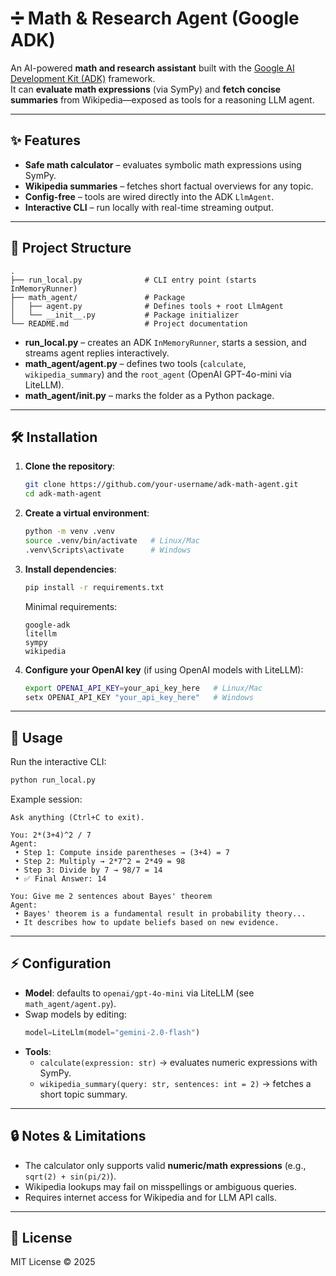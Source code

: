 # ➗ Math & Research Agent (Google ADK)

An AI-powered **math and research assistant** built with the [Google AI Development Kit (ADK)](https://ai.google.dev/) framework.  
It can **evaluate math expressions** (via SymPy) and **fetch concise summaries** from Wikipedia—exposed as tools for a reasoning LLM agent.

---

## ✨ Features

- **Safe math calculator** – evaluates symbolic math expressions using SymPy.  
- **Wikipedia summaries** – fetches short factual overviews for any topic.  
- **Config-free** – tools are wired directly into the ADK `LlmAgent`.  
- **Interactive CLI** – run locally with real-time streaming output.  

---

## 📂 Project Structure

```
.
├── run_local.py              # CLI entry point (starts InMemoryRunner)
├── math_agent/               # Package
│   ├── agent.py              # Defines tools + root LlmAgent
│   └── __init__.py           # Package initializer
└── README.md                 # Project documentation
```

- **run_local.py** – creates an ADK `InMemoryRunner`, starts a session, and streams agent replies interactively.  
- **math_agent/agent.py** – defines two tools (`calculate`, `wikipedia_summary`) and the `root_agent` (OpenAI GPT-4o-mini via LiteLLM).  
- **math_agent/__init__.py** – marks the folder as a Python package.  

---

## 🛠️ Installation

1. **Clone the repository**:
   ```bash
   git clone https://github.com/your-username/adk-math-agent.git
   cd adk-math-agent
   ```

2. **Create a virtual environment**:
   ```bash
   python -m venv .venv
   source .venv/bin/activate   # Linux/Mac
   .venv\Scripts\activate      # Windows
   ```

3. **Install dependencies**:
   ```bash
   pip install -r requirements.txt
   ```

   Minimal requirements:
   ```
   google-adk
   litellm
   sympy
   wikipedia
   ```

4. **Configure your OpenAI key** (if using OpenAI models with LiteLLM):
   ```bash
   export OPENAI_API_KEY=your_api_key_here   # Linux/Mac
   setx OPENAI_API_KEY "your_api_key_here"   # Windows
   ```

---

## 🚀 Usage

Run the interactive CLI:

```bash
python run_local.py
```

Example session:

```
Ask anything (Ctrl+C to exit).

You: 2*(3+4)^2 / 7
Agent:
 • Step 1: Compute inside parentheses → (3+4) = 7
 • Step 2: Multiply → 2*7^2 = 2*49 = 98
 • Step 3: Divide by 7 → 98/7 = 14
 • ✅ Final Answer: 14

You: Give me 2 sentences about Bayes' theorem
Agent:
 • Bayes' theorem is a fundamental result in probability theory...
 • It describes how to update beliefs based on new evidence.
```

---

## ⚡ Configuration

- **Model**: defaults to `openai/gpt-4o-mini` via LiteLLM (see `math_agent/agent.py`).  
- Swap models by editing:
  ```python
  model=LiteLlm(model="gemini-2.0-flash")
  ```
- **Tools**:
  - `calculate(expression: str)` → evaluates numeric expressions with SymPy.  
  - `wikipedia_summary(query: str, sentences: int = 2)` → fetches a short topic summary.  

---

## 🔒 Notes & Limitations

- The calculator only supports valid **numeric/math expressions** (e.g., `sqrt(2) + sin(pi/2)`).  
- Wikipedia lookups may fail on misspellings or ambiguous queries.  
- Requires internet access for Wikipedia and for LLM API calls.  

---

## 📜 License

MIT License © 2025
